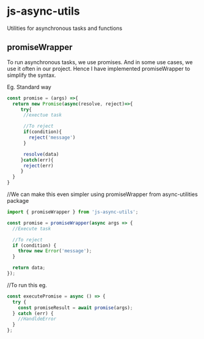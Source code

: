 # js-async-utils

Utilities for asynchronous tasks and functions

## promiseWrapper

To run asynchronous tasks, we use promises. And in some use cases, we use it often in our project. Hence I have implemented promiseWrapper to simplify the syntax.

Eg. Standard way

```js
const promise = (args) =>{
  return new Promise(async(resolve, reject)=>{
     try{
      //exectue task

      //To reject
      if(condition){
        reject('message')
      }

      resolve(data)
     }catch(err){
      reject(err)
     }
  }
}
```

//We can make this even simpler using promiseWrapper from async-utilities package

```js
import { promiseWrapper } from 'js-async-utils';

const promise = promiseWrapper(async args => {
  //Execute task

  //To reject
  if (condition) {
    throw new Error('message');
  }

  return data;
});
```

//To run this eg.

```js
const executePromise = async () => {
  try {
    const promiseResult = await promise(args);
  } catch (err) {
    //HandldeError
  }
};
```
